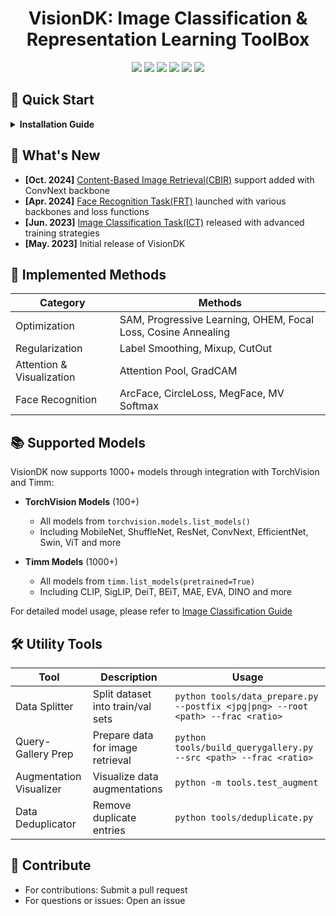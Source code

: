 # <div align="center">VisionDK: Image Classification & Representation Learning ToolBox</div>

<p align="center">
<img src="https://img.shields.io/badge/python-3.10-blue.svg">
<img src="https://img.shields.io/badge/pytorch-2.0+-orange.svg">
<img src="https://img.shields.io/badge/torchmetrics-0.11.4-green.svg">
<img src="https://img.shields.io/badge/timm-0.9.16-red.svg">
<img src="https://img.shields.io/badge/opencv-4.7.0-lightgrey.svg">
<a href="LICENSE"><img src="https://img.shields.io/badge/license-MIT-blue.svg"></a>
</p>

## 🚀 Quick Start

<details>
<summary><b>Installation Guide</b></summary>

```bash
# Create and activate environment
conda create -n vision python=3.10 && conda activate vision

# Install PyTorch (CUDA or CPU version)
conda install pytorch torchvision torchaudio pytorch-cuda=11.8 -c pytorch -c nvidia -y
# or
conda install pytorch torchvision torchaudio cpuonly -c pytorch -y

# Install dependencies
pip install -r requirements.txt

# For CBIR functionality
conda install faiss-gpu=1.8.0 -c pytorch

# Optional: Install Arial font for faster inference
mkdir -p ~/.config/DuKe && cp misc/Arial.ttf ~/.config/DuKe
```
</details>

## 📢 What's New

- **[Oct. 2024]** [Content-Based Image Retrieval(CBIR)](models/faceX/README.md) support added with ConvNext backbone
- **[Apr. 2024]** [Face Recognition Task(FRT)](models/faceX/README.md) launched with various backbones and loss functions
- **[Jun. 2023]** [Image Classification Task(ICT)](models/classifier/README.md) released with advanced training strategies
- **[May. 2023]** Initial release of VisionDK

## 🧠 Implemented Methods

| Category | Methods |
|----------|---------|
| Optimization | SAM, Progressive Learning, OHEM, Focal Loss, Cosine Annealing |
| Regularization | Label Smoothing, Mixup, CutOut |
| Attention & Visualization | Attention Pool, GradCAM |
| Face Recognition | ArcFace, CircleLoss, MegFace, MV Softmax |

## 📚 Supported Models
 
VisionDK now supports 1000+ models through integration with TorchVision and Timm:
 
- **TorchVision Models** (100+)
  - All models from `torchvision.models.list_models()`
  - Including MobileNet, ShuffleNet, ResNet, ConvNext, EfficientNet, Swin, ViT and more
 
- **Timm Models** (1000+)
  - All models from `timm.list_models(pretrained=True)`
  - Including CLIP, SigLIP, DeiT, BEiT, MAE, EVA, DINO and more
 
For detailed model usage, please refer to [Image Classification Guide](models/classifier/README.md)

## 🛠️ Utility Tools

| Tool | Description | Usage |
|------|-------------|-------|
| Data Splitter | Split dataset into train/val sets | `python tools/data_prepare.py --postfix <jpg\|png> --root <path> --frac <ratio>` |
| Query-Gallery Prep | Prepare data for image retrieval | `python tools/build_querygallery.py --src <path> --frac <ratio>` |
| Augmentation Visualizer | Visualize data augmentations | `python -m tools.test_augment` |
| Data Deduplicator | Remove duplicate entries | `python tools/deduplicate.py` |

## 🤝 Contribute

- For contributions: Submit a pull request
- For questions or issues: Open an issue